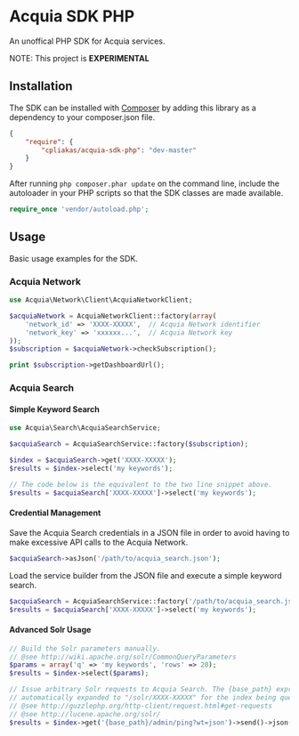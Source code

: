 # Acquia SDK PHP

An unoffical PHP SDK for Acquia services.

NOTE: This project is **EXPERIMENTAL**


## Installation

The SDK can be installed with [Composer](http://getcomposer.org) by adding this
library as a dependency to your composer.json file.

```json
{
    "require": {
        "cpliakas/acquia-sdk-php": "dev-master"
    }
}
```

After running `php composer.phar update` on the command line, include the
autoloader in your PHP scripts so that the SDK classes are made available.

```php
require_once 'vendor/autoload.php';
```

## Usage

Basic usage examples for the SDK.

### Acquia Network

```php
use Acquia\Network\Client\AcquiaNetworkClient;

$acquiaNetwork = AcquiaNetworkClient::factory(array(
    'network_id' => 'XXXX-XXXXX',  // Acquia Network identifier
    'network_key' => 'xxxxxx...',  // Acquia Network key
));
$subscription = $acquiaNetwork->checkSubscription();

print $subscription->getDashboardUrl();
```

### Acquia Search

#### Simple Keyword Search

```php
use Acquia\Search\AcquiaSearchService;

$acquiaSearch = AcquiaSearchService::factory($subscription);

$index = $acquiaSearch->get('XXXX-XXXXX');
$results = $index->select('my keywords');

// The code below is the equivalent to the two line snippet above.
$results = $acquiaSearch['XXXX-XXXXX']->select('my keywords');
```

#### Credential Management

Save the Acquia Search credentials in a JSON file in order to avoid having to
make excessive API calls to the Acquia Network.

```php
$acquiaSearch->asJson('/path/to/acquia_search.json');
```

Load the service builder from the JSON file and execute a simple keyword search.

```php
$acquiaSearch = AcquiaSearchService::factory('/path/to/acquia_search.json');
$results = $acquiaSearch['XXXX-XXXXX']->select('my keywords');
```

#### Advanced Solr Usage

```php
// Build the Solr parameters manually.
// @see http://wiki.apache.org/solr/CommonQueryParameters
$params = array('q' => 'my keywords', 'rows' => 20);
$results = $index->select($params);

// Issue arbitrary Solr requests to Acquia Search. The {base_path} expression is
// automatically expanded to "/solr/XXXX-XXXXX" for the index being queried.
// @see http://guzzlephp.org/http-client/request.html#get-requests
// @see http://lucene.apache.org/solr/
$results = $index->get('{base_path}/admin/ping?wt=json')->send()->json();
```
